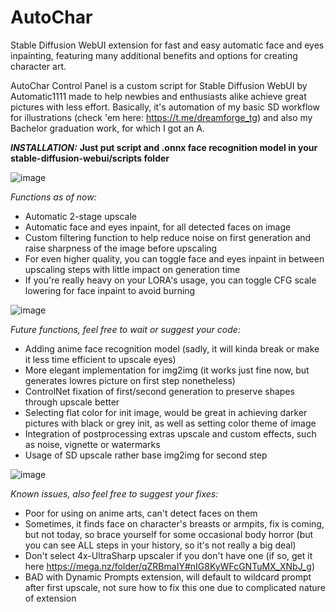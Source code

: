# AutoChar
Stable Diffusion WebUI extension for fast and easy automatic face and eyes inpainting, featuring many additional benefits and options for creating character art.

AutoChar Control Panel is a custom script for Stable Diffusion WebUI by Automatic1111 made to help newbies and enthusiasts alike achieve great pictures with less effort.
Basically, it's automation of my basic SD workflow for illustrations (check 'em here: https://t.me/dreamforge_tg) and also my Bachelor graduation work, for which I got an A.

_**INSTALLATION:**_
**Just put script and .onnx face recognition model in your stable-diffusion-webui/scripts folder**

![image](https://github.com/alexv0iceh/AutoChar/assets/74978526/798a92e9-0105-4b39-85b6-5b89048a108e)

_Functions as of now:_
- Automatic 2-stage upscale
- Automatic face and eyes inpaint, for all detected faces on image
- Custom filtering function to help reduce noise on first generation and raise sharpness of the image before upscaling
- For even higher quality, you can toggle face and eyes inpaint in between upscaling steps with little impact on generation time
- If you're really heavy on your LORA's usage, you can toggle CFG scale lowering for face inpaint to avoid burning

![image](https://github.com/alexv0iceh/AutoChar/assets/74978526/2b60ba4f-86af-4c53-a4f3-2d85d3f03e10)


_Future functions, feel free to wait or suggest your code:_
- Adding anime face recognition model (sadly, it will kinda break or make it less time efficient to upscale eyes)
- More elegant implementation for img2img (it works just fine now, but generates lowres picture on first step nonetheless)
- ControlNet fixation of first/second generation to preserve shapes through upscale better
- Selecting flat color for init image, would be great in achieving darker pictures with black or grey init, as well as setting color theme of image
- Integration of postprocessing extras upscale and custom effects, such as noise, vignette or watermarks
- Usage of SD upscale rather base img2img for second step

![image](https://github.com/alexv0iceh/AutoChar/assets/74978526/4da581ed-3e00-4abc-88e3-f41710f37cee)

_Known issues, also feel free to suggest your fixes:_
- Poor for using on anime arts, can't detect faces on them
- Sometimes, it finds face on character's breasts or armpits, fix is coming, but not today, so brace yourself for some occasional body horror (but you can see ALL steps in your history, so it's not really a big deal)
- Don't select 4x-UltraSharp upscaler if you don't have one (if so, get it here https://mega.nz/folder/qZRBmaIY#nIG8KyWFcGNTuMX_XNbJ_g)
- BAD with Dynamic Prompts extension, will default to wildcard prompt after first upscale, not sure how to fix this one due to complicated nature of extension
